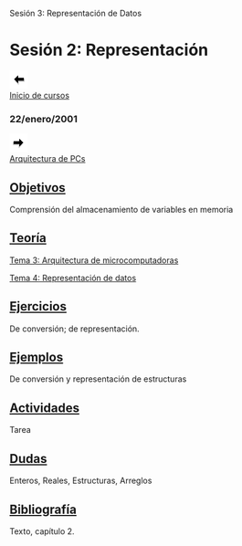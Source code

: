  Sesión 3: Representación de Datos

Sesión 2: Representación
========================

[![Sesión Anterior](../../images/anterior.gif)  
Inicio de cursos](sv01.htm)

### 22/enero/2001

[![Sesión Siguiente](../../images/sigue.gif)  
Arquitectura de PCs](../Sesiones/sv03.htm)

[Objetivos](../Objetivos/obj03.htm)
-----------------------------------

Comprensión del almacenamiento de variables en memoria

[Teoría](../Temas/clase04.htm#teoria)
-------------------------------------

[Tema 3: Arquitectura de microcomputadoras](../Temas/clase03.htm)

[Tema 4: Representación de datos](../Temas/clase04.htm)

[Ejercicios](../Ejercicios/ejer02.htm)
--------------------------------------

De conversión; de representación.

[Ejemplos](../Ejemplos/ejem02.htm)
----------------------------------

De conversión y representación de estructuras

[Actividades](../Actividades/actv02.htm)
----------------------------------------

Tarea

[Dudas](../FAQs/dudas02.htm)
----------------------------

Enteros, Reales, Estructuras, Arreglos

[Bibliografía](../Temas/clase04.htm#biblio)
-------------------------------------------

Texto, capítulo 2.